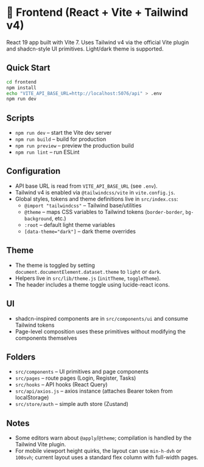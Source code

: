 # 🧪 Frontend (React + Vite + Tailwind v4)

React 19 app built with Vite 7. Uses Tailwind v4 via the official Vite plugin and shadcn-style UI primitives. Light/dark theme is supported.

## Quick Start

```bash
cd frontend
npm install
echo "VITE_API_BASE_URL=http://localhost:5076/api" > .env
npm run dev
```

## Scripts

- `npm run dev` – start the Vite dev server
- `npm run build` – build for production
- `npm run preview` – preview the production build
- `npm run lint` – run ESLint

## Configuration

- API base URL is read from `VITE_API_BASE_URL` (see `.env`).
- Tailwind v4 is enabled via `@tailwindcss/vite` in `vite.config.js`.
- Global styles, tokens and theme definitions live in `src/index.css`:
  - `@import "tailwindcss"` – Tailwind base/utilities
  - `@theme` – maps CSS variables to Tailwind tokens (`border-border`, `bg-background`, etc.)
  - `:root` – default light theme variables
  - `[data-theme="dark"]` – dark theme overrides

## Theme

- The theme is toggled by setting `document.documentElement.dataset.theme` to `light` or `dark`.
- Helpers live in `src/lib/theme.js` (`initTheme`, `toggleTheme`).
- The header includes a theme toggle using lucide-react icons.

## UI

- shadcn-inspired components are in `src/components/ui` and consume Tailwind tokens
- Page-level composition uses these primitives without modifying the components themselves

## Folders

- `src/components` – UI primitives and page components
- `src/pages` – route pages (Login, Register, Tasks)
- `src/hooks` – API hooks (React Query)
- `src/api/axios.js` – axios instance (attaches Bearer token from localStorage)
- `src/store/auth` – simple auth store (Zustand)

## Notes

- Some editors warn about `@apply`/`@theme`; compilation is handled by the Tailwind Vite plugin.
- For mobile viewport height quirks, the layout can use `min-h-dvh` or `100svh`; current layout uses a standard flex column with full-width pages.
